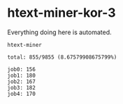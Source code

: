# htext-miner-kor-3

Everything doing here is automated.

```
htext-miner

total: 855/9855 (8.67579908675799%)

job0: 156
job1: 180
job2: 167
job3: 182
job4: 170
```